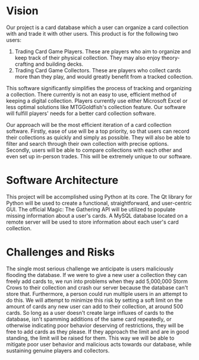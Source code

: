 # **Vision**

Our project is a card database which a user can organize a card collection with and trade it with other users.
This product is for the following two users:

1. Trading Card Game Players. These are players who aim to organize and keep track of their physical collection. They may also enjoy theory-crafting and      building decks.
2. Trading Card Game Collectors. These are players who collect cards more than they play, and would greatly benefit from a tracked collection.

This software significantly simplifies the process of tracking and organizing a collection. There currently is not an easy to use, efficient method of keeping a digital collection. Players currently use either Microsoft Excel or less optimal solutions like MTGGoldfish's collection feature. Our software will fulfill players' needs for a better card collection software.

Our approach will be the most efficient iteration of a card collection software. Firstly, ease of use will be a top priority, so that users can record their collections as quickly and simply as possible. They will also be able to filter and search through their own collection with precise options. Secondly, users will be able to compare collections with each other and even set up in-person trades. This will be extremely unique to our software.

# **Software Architecture**

This project will be accomplished using Python at its core. The Qt library for Python will be used to create a functional, straightforward, and user-centric GUI. The official Magic: The Gathering API will be utilized to populate missing information about a user's cards. A MySQL database located on a remote server will be used to store information about each user's card collection.


# **Challenges and Risks**

The single most serious challenge we anticipate is users maliciously flooding the database. If we were to give a new user a collection they can freely add cards to, we run into problems when they add 5,000,000 Storm Crows to their collection and crash our server because the database can't store that. Furthermore, a person could run multiple users in an attempt to do this.
We will attempt to minimize this risk by setting a soft limit on the amount of cards any new user can add to their collection, at around 500 cards. So long as a user doesn't create large influxes of cards to the database, isn't spamming additions of the same card repeatedly, or otherwise indicating poor behavior deserving of restrictions, they will be free to add cards as they please. If they approach the limit and are in good standing, the limit will be raised for them. This way we will be able to mitigate poor user behavior and malicious acts towards our database, while sustaining genuine players and collectors.
